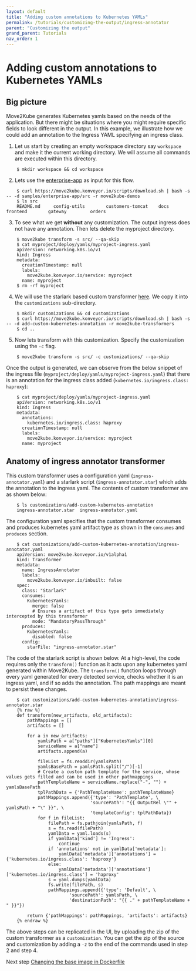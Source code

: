```yaml
---
layout: default
title: "Adding custom annotations to Kubernetes YAMLs"
permalink: /tutorials/customizing-the-output/ingress-annotator
parent: "Customizing the output"
grand_parent: Tutorials
nav_order: 1
---
```


# Adding custom annotations to Kubernetes YAMLs

## Big picture

Move2Kube generates Kubernetes yamls based on the needs of the application. But there might be situations where you might require specific fields to look different in the output. In this example, we illustrate how we could add an annotation to the Ingress YAML specifying an ingress class. 

1. Let us start by creating an empty workspace directory say `workspace` and make it the current working directory. We will assume all commands are executed within this directory.

  ```console
      $ mkdir workspace && cd workspace
  ```

2. Lets use the [enterprise-app](https://github.com/konveyor/move2kube-demos/tree/main/samples/enterprise-app) as input for this flow.

  ```console
      $ curl https://move2kube.konveyor.io/scripts/download.sh | bash -s -- -d samples/enterprise-app/src -r move2kube-demos
      $ ls src
      README.md		config-utils		customers-tomcat	docs			frontend		gateway			orders
  ```

3. To see what we get **without** any customization. The output ingress does not have any annotation. Then lets delete the myproject directory.
  ```console
      $ move2kube transform -s src/ --qa-skip
      $ cat myproject/deploy/yamls/myproject-ingress.yaml
      apiVersion: networking.k8s.io/v1
      kind: Ingress
      metadata:
        creationTimestamp: null
        labels:
          move2kube.konveyor.io/service: myproject
        name: myproject
      $ rm -rf myproject
  ```

4. We will use the starlark based custom transformer [here](https://github.com/konveyor/move2kube-transformers/tree/main/add-custom-kubernetes-annotation). We copy it into the `customizations` sub-directory.
  ```console
      $ mkdir customizations && cd customizations
      $ curl https://move2kube.konveyor.io/scripts/download.sh | bash -s -- -d add-custom-kubernetes-annotation -r move2kube-transformers
      $ cd ..
  ```

5. Now lets transform with this customization. Specify the customization using the `-c` flag. 
  ```console
      $ move2kube transform -s src/ -c customizations/ --qa-skip
  ```

Once the output is generated, we can observe from the below snippet of the ingress file (`myproject/deploy/yamls/myproject-ingress.yaml`) that there is an annotation for the ingress class added (`kubernetes.io/ingress.class: haproxy`):
  ```console
      $ cat myproject/deploy/yamls/myproject-ingress.yaml
      apiVersion: networking.k8s.io/v1
      kind: Ingress
      metadata:
        annotations:
          kubernetes.io/ingress.class: haproxy
        creationTimestamp: null
        labels:
          move2kube.konveyor.io/service: myproject
        name: myproject
  ```

## Anatomy of ingress annotator transformer
This custom transformer uses a configuration yaml (`ingress-annotator.yaml`) and a starlark script (`ingress-annotator.star`) which adds the annotation to the ingress yaml. The contents of custom transformer are as shown below:
  ```console
      $ ls customizations/add-custom-kubernetes-annotation
      ingress-annotator.star  ingress-annotator.yaml
  ```
The configuration yaml specifies that the custom transformer consumes and produces kubernetes yaml artifact type as shown in the `consumes` and `produces` section.
  ```console
      $ cat customizations/add-custom-kubernetes-annotation/ingress-annotator.yaml
      apiVersion: move2kube.konveyor.io/v1alpha1
      kind: Transformer
      metadata:
        name: IngressAnnotator
        labels: 
          move2kube.konveyor.io/inbuilt: false
      spec:
        class: "Starlark"
        consumes:
          KubernetesYamls: 
            merge: false
            # Ensures a artifact of this type gets immediately intercepted by this transformer
            mode: "MandatoryPassThrough" 
        produces:
          KubernetesYamls:
            disabled: false
        config:
          starFile: "ingress-annotator.star"
  ```

The code of the starlark script is shown below. At a high-level, the code requires only the `transform()` function as it acts upon any kubernetes yaml generated within Move2Kube. The `transform()` function loops through every yaml generated for every detected service, checks whether it is an ingress yaml, and if so adds the annotation. The path mappings are meant to persist these changes.
  ```console
      $ cat customizations/add-custom-kubernetes-annotation/ingress-annotator.star
      {% raw %} 
      def transform(new_artifacts, old_artifacts):
          pathMappings = []
          artifacts = []

          for a in new_artifacts:
              yamlsPath = a["paths"]["KubernetesYamls"][0]
              serviceName = a["name"]
              artifacts.append(a)

              fileList = fs.readdir(yamlsPath)
              yamlsBasePath = yamlsPath.split("/")[-1]
              # Create a custom path template for the service, whose values gets filled and can be used in other pathmappings
              pathTemplateName = serviceName.replace("-", "") + yamlsBasePath
              tplPathData = {'PathTemplateName': pathTemplateName}
              pathMappings.append({'type': 'PathTemplate', \
                                  'sourcePath': "{{ OutputRel \"" + yamlsPath + "\" }}", \
                                  'templateConfig': tplPathData})
              for f in fileList:
                  filePath = fs.pathjoin(yamlsPath, f)
                  s = fs.read(filePath)
                  yamlData = yaml.loads(s)
                  if yamlData['kind'] != 'Ingress':
                      continue
                  if 'annotations' not in yamlData['metadata']:
                      yamlData['metadata']['annotations'] = {'kubernetes.io/ingress.class': 'haproxy'}
                  else:
                      yamlData['metadata']['annotations']['kubernetes.io/ingress.class'] = 'haproxy'
                  s = yaml.dumps(yamlData)
                  fs.write(filePath, s)
                  pathMappings.append({'type': 'Default', \
                          'sourcePath': yamlsPath, \
                          'destinationPath': "{{ ." + pathTemplateName + " }}"})
              
          return {'pathMappings': pathMappings, 'artifacts': artifacts}
      {% endraw %}
  ```

The above steps can be replicated in the UI, by uploading the zip of the custom transformer as a `customization`. You can get the zip of the source and customization by adding a `-z` to the end of the commands used in step 2 and step 4.

Next step [Changing the base image in Dockerfile](/tutorials/customizing-the-output/base-image-change)
